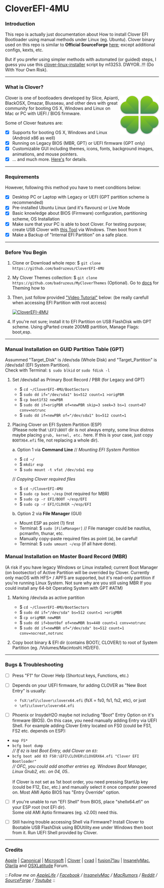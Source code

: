 # CloverEFI-4MU
### Introduction
This repo is actually just documentation about How to install Clover EFI Bootloader using manual methods under Linux (eg. Ubuntu). Clover binary used on this repo is similar to <b>Official SourceForge</b> [here](https://sourceforge.net/projects/cloverefiboot/files/Bootable_ISO/); except additional configs, kexts, etc.
 
But if you prefer using simpler methods with automated (or guided) steps, I guess you use this [clover-linux-installer](https://github.com/m13253/clover-linux-installer) script by m13253. DWYOR..!!! (Do With Your Own Risk).

--------------------------------------------------------------------------------------------

### What is Clover?
<img src="/img/CloverEFI-Bootloader.png?raw=true" alt="Clover EFI Bootloader" align="right">

Clover is one of bootloaders developed by Slice, Apianti, BlackOSX, Dmazar, Blusseau, and other devs with great community for booting OS X, Windows and Linux on Mac or PC with UEFI / BIOS firmware.
 
Some of Clover features are:
- [x] Supports for booting OS X, Windows and Linux (Android x86 as well)
- [x] Running on Legacy BIOS (MBR, GPT) or UEFI firmware (GPT only)
- [x] Customizable GUI including themes, icons, fonts, background images, animations, and mouse pointers.
- [x] ... and much more. [Here's](https://sourceforge.net/projects/cloverefiboot/) for details.

--------------------------------------------------------------------------------------------

### Requirements
However, following this method you have to meet conditions below:
- [x] Desktop PC or Laptop with Legacy or UEFI (GPT partition scheme is recommended)
- [x] Pre-installed Ubuntu Linux (and it's flavours) or Live Mode
- [x] Basic knowledge about BIOS (Firmware) configuration, partitioning scheme, OS Installation
- [x] Make sure that your PC is able to boot Clover. For testing purpose; create USB Clover with [this Tool](http://cvad-mac.narod.ru/index/bootdiskutility_exe/0-5) via Windows. Then boot from it
- [x] Make a Backup of "Internal EFI Partition" on a safe place.

--------------------------------------------------------------------------------------------

### Before You Begin
1. Clone or Download whole repo: $ `git clone https://github.com/badruzeus/CloverEFI-4MU`
2. My Clover Themes collection: $ `git clone https://github.com/badruzeus/MyCloverThemes` (Optional). Go to [docs](https://github.com/badruzeus/CloverEFI-4MU/blob/master/docs/How-to-use-Clover-Themes.txt) for Theming how to
3. Then, just follow provided ["Video Tutorial"](https://www.youtube.com/watch?v=YPWWinxwOcY) below: (be really carefull when accessing EFI Partition with root access)
 
   [![CloverEFI-4MU](https://github.com/badruzeus/CloverEFI-4MU/raw/master/img/CloverEFI-4MU.png)](https://www.youtube.com/watch?v=YPWWinxwOcY)
4. If you're not sure; install it to EFI Partition on USB FlashDisk with GPT scheme. Using gParted create 200MB partition, Manage Flags: boot,esp.
--------------------------------------------------------------------------------------------

### Manual Installation on GUID Partition Table (GPT)
Assummed "Target_Disk" is /dev/sda (Whole Disk) and "Target_Partition" is /dev/sda1 (EFI System Partition).
<br>Check with Terminal: `$ sudo blkid` or `sudo fdisk -l`<br/>
 
1. Set /dev/sda1 as Primary Boot Record / PBR (for Legacy and GPT)
	- $ `cd ~/CloverEFI-4MU/BootSectors`
	- $ `sudo dd if="/dev/sda1" bs=512 count=1 >origPBR`
	- $ `cp boot1f32 newPBR`
	- $ `sudo dd if=origPBR of=newPBR skip=3 seek=3 bs=1 count=87 conv=notrunc`
	- $ `sudo dd if=newPBR of="/dev/sda1" bs=512 count=1`
 
2. Placing Clover on EFI System Partition (ESP)
   <br>(Please note that `\EFI\BOOT` dir is not always empty, some linux distros maybe placing `grub, kernel, etc.` here. If this is your case, just copy `BOOTX64.efi` file, not replacing a whole dir).<br/>
 
	a. Option 1 via <b>Command Line</b>
	// <i>Mounting EFI System Partition</i><br/>
	- $ `cd ~/`
	- $ `mkdir esp`
	- $ `sudo mount -t vfat /dev/sda1 esp`
 
	// <i>Copying Clover required files</i>
	- $ `cd ~/CloverEFI-4MU`
	- $ `sudo cp boot ~/esp` (not required for MBR)
	- $ `sudo cp -r EFI/BOOT ~/esp/EFI`
	- $ `sudo cp -r EFI/CLOVER ~/esp/EFI`
 
	b. Option 2 via <b>File Manager</b> (GUI)
	- Mount ESP as point (1) first
	- Terminal: $ `sudo [FileManager]` // File manager could be nautilus, pcmanfm, thunar, etc.
	- Manually copy-paste required files as point (a), be careful!
	- Terminal: $ `sudo umount ~/esp` (if all have done).
 
### Manual Installation on Master Board Record (MBR)
(A risk if you have legacy Windows or Linux installed; current Boot Manager (on bootsector) of Active Partition will be overrided by Clover. Currently only macOS with HFS+ / APFS are supported, but it's read-only partition if you're running Linux System. Not sure why are you still using MBR If you could install any 64-bit Operating System with GPT #ATM)
 
1. Marking /dev/sda as active partition
	- $ `cd ~/CloverEFI-4MU/BootSectors`
	- $ `sudo dd if="/dev/sda" bs=512 count=1 >origMBR`
	- $ `cp origMBR newMBR`
	- $ `sudo dd if=boot0af of=newMBR bs=440 count=1 conv=notrunc`
	- $ `sudo dd if=newMBR of="/dev/sda" bs=512 count=1 conv=nocreat,notrunc`
 
2. Copy boot binary & EFI dir (contains BOOT/, CLOVER/) to root of System Partition (eg. /Volumes/Macintosh\ HD/EFI).

--------------------------------------------------------------------------------------------

### Bugs & Troubleshooting
- [ ] Press "F1" for Clover Help (Shortcut keys, Functions, etc.)
- [ ] Depends on your UEFI firmware, for adding CLOVER as "New Boot Entry" is usually:
   - `fsX:\efi\clover\cloverx64.efi` (fsX = fs0, fs1, fs2, etc), or just
   - `\efi\clover\cloverx64.efi`

- [ ] Phoenix or InsydeH2O maybe not including "Boot" Entry Option on it's firmware (BIOS). On this case, you need manually adding Entry via UEFI Shell. For example adding Clover Entry located on FS0 (could be FS1, FS2 etc. depends on ESP):
- `map FS*`
- `bcfg boot dump`
<br><i>// If `02` is last Boot Entry, add Clover on `03`:</i><br/>
- `bcfg boot add 03 FS0:\EFI\CLOVER\CLOVERX64.efi "Clover EFI Bootloader"`
<br> <i>// OFC, you could add another entries eg. Windows Boot Manager, Linux Grub2, etc. on 04, 05..</i><br/>
<br> If Clover is not set as 1st boot order, you need pressing StartUp key (could be F12, Esc, etc.) and manually select it once computer powered on. Most AMI Aptio BIOS has "Entry Override" option.<br/>

- [ ] If you're unable to run "EFI Shell" from BIOS, place "shellx64.efi" on your ESP root (not EFI dir).
<br>Some old AMI Aptio firmwares (eg. v2.00) need this.<br/>

- [ ] Still having trouble accessing Shell via Firmware? Install Clover to Bootable USB FlashDisk using BDUtility.exe under Windows then boot from it. Run UEFI Shell provided by Clover.

--------------------------------------------------------------------------------------------

### Credits
[Apple](https://www.apple.com) | [Canonical](https://www.ubuntu.com) | [Microsoft](https://www.microsoft.com/en-us/windows) | [Clover](https://sourceforge.net/projects/cloverefiboot) | [cvad](http://cvad-mac.narod.ru/index/bootdiskutility_exe/0-5) | [fusion71au](http://www.insanelymac.com/forum/topic/310038-manually-install-clover-and-configure-boot-priority-with-easyuefi-in-windows/#entry2200235) | [InsanelyMac](https://www.insanelymac.com/forum), [Olarila](http://olarila.com/forum) and [OSXLatitude](https://osxlatitude.com/forums) Forum.
 
 
:: <i>Follow me on [AppleLife](https://www.applelife.ru/members/badruzeus.112558/) / [Facebook](https://fb.com/badruzeus) / [InsanelyMac](https://www.insanelymac.com/forum/profile/826765-badruzeus) / [MacRumors](https://forums.macrumors.com/members/badruzeus.1133819/) /  [Reddit](https://www.reddit.com/user/Badruzeus) / [SourceForge](https://sourceforge.net/u/badruzeus/profile) / [Youtube](https://www.youtube.com/channel/UCM2mZ2r2Gy914X-3N18b6qA)</i> ::

